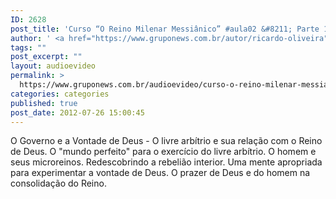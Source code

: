 ```yaml
---
ID: 2628
post_title: 'Curso “O Reino Milenar Messiânico” #aula02 &#8211; Parte 1'
author: ' <a href="https://www.gruponews.com.br/autor/ricardo-oliveira" rel="tag">Ricardo Oliveira</a>'
tags: ""
post_excerpt: ""
layout: audioevideo
permalink: >
  https://www.gruponews.com.br/audioevideo/curso-o-reino-milenar-messianico-aula02-parte-1
categories: categories
published: true
post_date: 2012-07-26 15:00:45
---
```

O Governo e a Vontade de Deus - O livre arbítrio e sua relação com o Reino de Deus. O "mundo perfeito" para o exercício do livre arbítrio. O homem e seus microreinos. Redescobrindo a rebelião interior. Uma mente apropriada para experimentar a vontade de Deus. O prazer de Deus e do homem na consolidação do Reino.

&nbsp;